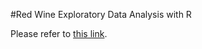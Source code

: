#Red Wine Exploratory Data Analysis with R

Please refer to <a href='http://rpubs.com/aratakagan0412/396761'>this link</a>.
